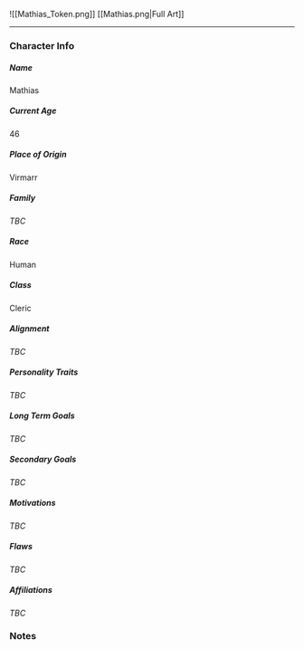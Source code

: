 ![[Mathias_Token.png]]
[[Mathias.png|Full Art]]

---
### Character Info
##### Name 
Mathias 
##### Current Age
46
##### Place of Origin
Virmarr
##### Family
*TBC*
##### Race
Human
##### Class
Cleric
##### Alignment
*TBC*
##### Personality Traits
*TBC*
##### Long Term Goals
*TBC*
##### Secondary Goals
*TBC*
##### Motivations
*TBC*
##### Flaws
*TBC*
##### Affiliations
*TBC*
### Notes

